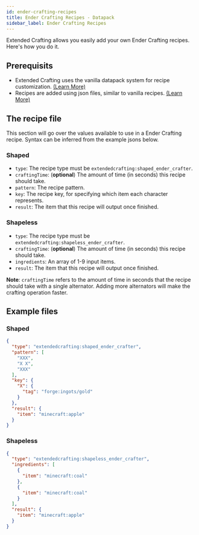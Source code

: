 ```yaml
---
id: ender-crafting-recipes
title: Ender Crafting Recipes - Datapack
sidebar_label: Ender Crafting Recipes
---
```


Extended Crafting allows you easily add your own Ender Crafting recipes. Here's how you do it.

## Prerequisits
- Extended Crafting uses the vanilla datapack system for recipe customization. [(Learn More)](https://minecraft.gamepedia.com/Data_pack)
- Recipes are added using json files, similar to vanilla recipes. [(Learn More)](https://minecraft.gamepedia.com/Recipe)

## The recipe file
This section will go over the values available to use in a Ender Crafting recipe. Syntax can be inferred from the example jsons below.
### Shaped
- `type`: The recipe type must be `extendedcrafting:shaped_ender_crafter`.
- `craftingTime`: (**optional**) The amount of time (in seconds) this recipe should take.
- `pattern`: The recipe pattern.
- `key`: The recipe key, for specifying which item each character represents.
- `result`: The item that this recipe will output once finished.

### Shapeless
- `type`: The recipe type must be `extendedcrafting:shapeless_ender_crafter`.
- `craftingTime`: (**optional**) The amount of time (in seconds) this recipe should take.
- `ingredients`: An array of 1-9 input items.
- `result`: The item that this recipe will output once finished.

**Note**: `craftingTime` refers to the amount of time in seconds that the recipe should take with a single alternator. Adding more alternators will make the crafting operation faster.

## Example files
### Shaped
```json
{
  "type": "extendedcrafting:shaped_ender_crafter",
  "pattern": [
    "XXX",
    "X X",
    "XXX"
  ],
  "key": {
    "X": {
      "tag": "forge:ingots/gold"
    }
  },
  "result": {
    "item": "minecraft:apple"
  }
}
```

### Shapeless
```json
{
  "type": "extendedcrafting:shapeless_ender_crafter",
  "ingredients": [
    {
      "item": "minecraft:coal"
    },
    {
      "item": "minecraft:coal"
    }
  ],
  "result": {
    "item": "minecraft:apple"
  }
}
```
